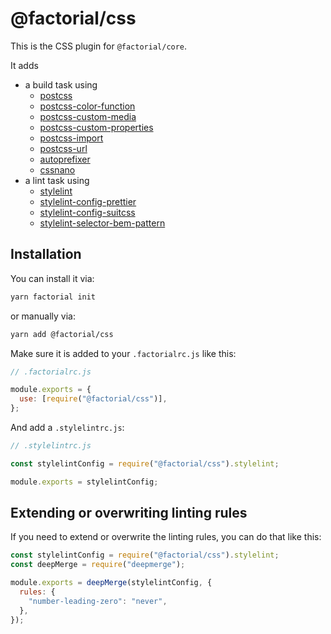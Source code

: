 # @factorial/css

This is the CSS plugin for `@factorial/core`.

It adds

- a build task using
  - [postcss](https://www.npmjs.com/package/postcss)
  - [postcss-color-function](https://www.npmjs.com/package/postcss-color-function)
  - [postcss-custom-media](https://www.npmjs.com/package/postcss-custom-media)
  - [postcss-custom-properties](https://www.npmjs.com/package/postcss-custom-properties)
  - [postcss-import](https://www.npmjs.com/package/postcss-import)
  - [postcss-url](https://www.npmjs.com/package/postcss-url)
  - [autoprefixer](https://www.npmjs.com/package/autoprefixer)
  - [cssnano](https://www.npmjs.com/package/cssnano)
- a lint task using
  - [stylelint](https://www.npmjs.com/package/stylelint)
  - [stylelint-config-prettier](https://www.npmjs.com/package/stylelint-config-prettier)
  - [stylelint-config-suitcss](https://www.npmjs.com/package/stylelint-config-suitcss)
  - [stylelint-selector-bem-pattern](https://www.npmjs.com/package/stylelint-selector-bem-pattern)

## Installation

You can install it via:

```bash
yarn factorial init
```

or manually via:

```bash
yarn add @factorial/css
```

Make sure it is added to your `.factorialrc.js` like this:

```js
// .factorialrc.js

module.exports = {
  use: [require("@factorial/css")],
};
```

And add a `.stylelintrc.js`:

```js
// .stylelintrc.js

const stylelintConfig = require("@factorial/css").stylelint;

module.exports = stylelintConfig;
```

## Extending or overwriting linting rules

If you need to extend or overwrite the linting rules, you can do that like this:

```js
const stylelintConfig = require("@factorial/css").stylelint;
const deepMerge = require("deepmerge");

module.exports = deepMerge(stylelintConfig, {
  rules: {
    "number-leading-zero": "never",
  },
});
```
